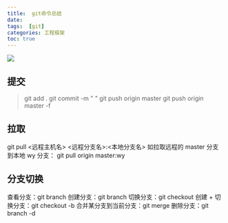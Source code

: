 ```yaml
---
title:  git命令总结
date:
tags:  [git]
categories: 工程框架
toc: true
---
```




![](https://img.gangtieguo.cn/006tNbRwgy1fu55a5sqb0j313s0cwmxj.jpg)

## 提交

>git add .
>git commit -m " "
>git push origin master
>git push origin master -f
## 拉取
git pull <远程主机名> <远程分支名>:<本地分支名>
如拉取远程的 master 分支到本地 wy 分支：
git pull origin master:wy

## 分支切换
<!-- more -->
查看分支：git branch
创建分支：git branch <name>
切换分支：git checkout <name>
创建 + 切换分支：git checkout -b <name>
合并某分支到当前分支：git merge <name>
删除分支：git branch -d <name>
